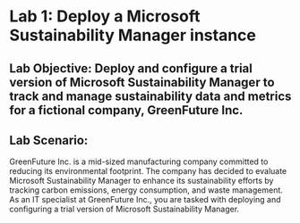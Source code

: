 # Lab 1: Deploy a Microsoft Sustainability Manager instance

## Lab Objective: Deploy and configure a trial version of Microsoft Sustainability Manager to track and manage sustainability data and metrics for a fictional company, GreenFuture Inc.

## Lab Scenario:
GreenFuture Inc. is a mid-sized manufacturing company committed to reducing its environmental footprint. The company has decided to evaluate Microsoft Sustainability Manager to enhance its sustainability efforts by tracking carbon emissions, energy consumption, and waste management. As an IT specialist at GreenFuture Inc., you are tasked with deploying and configuring a trial version of Microsoft Sustainability Manager.

